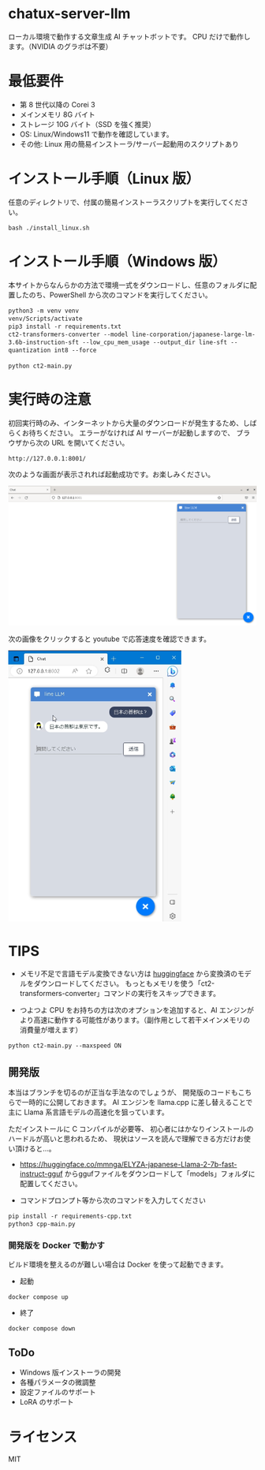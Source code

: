# chatux-server-llm

ローカル環境で動作する文章生成 AI チャットボットです。
CPU だけで動作します。（NVIDIA のグラボは不要）

# 最低要件

- 第 8 世代以降の Corei 3
- メインメモリ 8G バイト
- ストレージ 10G バイト（SSD を強く推奨）
- OS: Linux/Windows11 で動作を確認しています。
- その他: Linux 用の簡易インストーラ/サーバー起動用のスクリプトあり

# インストール手順（Linux 版）

任意のディレクトリで、付属の簡易インストーラスクリプトを実行してください。

```
bash ./install_linux.sh
```

# インストール手順（Windows 版）

本サイトからなんらかの方法で環境一式をダウンロードし、任意のフォルダに配置したのち、PowerShell から次のコマンドを実行してください。

```
python3 -m venv venv
venv/Scripts/activate
pip3 install -r requirements.txt
ct2-transformers-converter --model line-corporation/japanese-large-lm-3.6b-instruction-sft --low_cpu_mem_usage --output_dir line-sft --quantization int8 --force

python ct2-main.py
```

# 実行時の注意

初回実行時のみ、インターネットから大量のダウンロードが発生するため、しばらくお待ちください。
エラーがなければ AI サーバーが起動しますので、
ブラウザから次の URL を開いてください。

```
http://127.0.0.1:8001/
```

次のような画面が表示されれば起動成功です。お楽しみください。

![Alt text](img/img01.png)

次の画像をクリックすると youtube で応答速度を確認できます。

[![応答イメージ](img/img02.png)](https://youtu.be/h3-edtm-NLQ)

# TIPS

- メモリ不足で言語モデル変換できない方は
  [huggingface](https://huggingface.co/sehiro/LINE-ct2-jp)
  から変換済のモデルをダウンロードしてください。
  もっともメモリを使う「ct2-transformers-converter」コマンドの実行をスキップできます。

- つよつよ CPU をお持ちの方は次のオプションを追加すると、AI エンジンがより高速に動作する可能性があります。（副作用として若干メインメモリの消費量が増えます）

```
python ct2-main.py --maxspeed ON
```

## 開発版

本当はブランチを切るのが正当な手法なのでしょうが、
開発版のコードもこちらで一時的に公開しておきます。
AI エンジンを llama.cpp に差し替えることで
主に Llama 系言語モデルの高速化を狙っています。

ただインストールに C コンパイルが必要等、
初心者にはかなりインストールのハードルが高いと思われるため、
現状はソースを読んで理解できる方だけお使い頂けると…。

- https://huggingface.co/mmnga/ELYZA-japanese-Llama-2-7b-fast-instruct-gguf
からggufファイルをダウンロードして「models」フォルダに配置してください。

- コマンドプロンプト等から次のコマンドを入力してください

```
pip install -r requirements-cpp.txt
python3 cpp-main.py
```

### 開発版を Docker で動かす

ビルド環境を整えるのが難しい場合は Docker を使って起動できます。

- 起動

```
docker compose up
```

- 終了

```
docker compose down
```


## ToDo

- Windows 版インストーラの開発
- 各種パラメータの微調整
- 設定ファイルのサポート
- LoRA のサポート

# ライセンス

MIT
